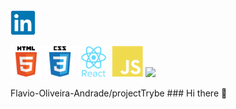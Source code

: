 <a hrel="https://www.linkedin.com/in/flavio-andrade-97ab43a3" rel="nofollow">
  <img width="40px" src="https://raw.githubusercontent.com/devicons/devicon/master/icons/linkedin/linkedin-original.svg" />
</a>
<p>
<img width="50px" src="https://raw.githubusercontent.com/devicons/devicon/master/icons/html5/html5-original-wordmark.svg" />
<img width="50px" src="https://raw.githubusercontent.com/devicons/devicon/master/icons/css3/css3-original-wordmark.svg" />
<img width="50px" src="https://raw.githubusercontent.com/devicons/devicon/master/icons/react/react-original-wordmark.svg" />
<img width="50px" src="https://raw.githubusercontent.com/devicons/devicon/master/icons/javascript/javascript-plain.svg" />
<img width="50px" src="https://pics.freeicons.io/uploads/icons/png/5894313931548218185-512.png" />
</p>
Flavio-Oliveira-Andrade/projectTrybe
### Hi there 👋

<!--
**Flavio-Oliveira-Andrade/Flavio-Oliveira-Andrade** is a ✨ _special_ ✨ repository because its `README.md` (this file) appears on your GitHub profile.

Here are some ideas to get you started:

- 🔭 I’m currently working on ...
- 🌱 I’m currently learning ...
- 👯 I’m looking to collaborate on ...
- 🤔 I’m looking for help with ...
- 💬 Ask me about ...
- 📫 How to reach me: ...
- 😄 Pronouns: ...
Flavio
-->
